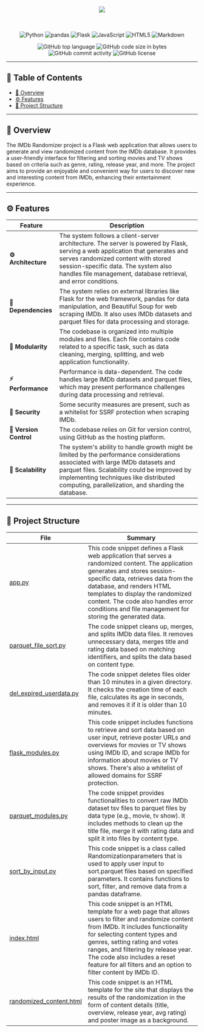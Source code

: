 
<div align="center">
<h1 align="center">
<a href="https://daltoonik1.eu.pythonanywhere.com/">
  <img src="https://i.imgur.com/b21t3Lu.png"/>
</a>
</h1>

<br>


<p align="center">
<img src="https://img.shields.io/badge/Python-3776AB.svg?style&logo=Python&logoColor=white" alt="Python" />
<img src="https://img.shields.io/badge/pandas-150458.svg?style&logo=pandas&logoColor=white" alt="pandas" />
<img src="https://img.shields.io/badge/Flask-000000.svg?style&logo=Flask&logoColor=white" alt="Flask" />
<img src="https://img.shields.io/badge/JavaScript-F7DF1E.svg?style&logo=JavaScript&logoColor=black" alt="JavaScript" />
<img src="https://img.shields.io/badge/HTML5-E34F26.svg?style&logo=HTML5&logoColor=white" alt="HTML5" />
<img src="https://img.shields.io/badge/Markdown-000000.svg?style&logo=Markdown&logoColor=white" alt="Markdown" />
</p>
<img src="https://img.shields.io/github/languages/top/RasmusKard/IMDb_Randomizer?style&color=5D6D7E" alt="GitHub top language" />
<img src="https://img.shields.io/github/languages/code-size/RasmusKard/IMDb_Randomizer?style&color=5D6D7E" alt="GitHub code size in bytes" />
<img src="https://img.shields.io/github/commit-activity/m/RasmusKard/IMDb_Randomizer?style&color=5D6D7E" alt="GitHub commit activity" />
<img src="https://img.shields.io/github/license/RasmusKard/IMDb_Randomizer?style&color=5D6D7E" alt="GitHub license" />
</div>

---

## 📒 Table of Contents
- [📍 Overview](#-overview)
- [⚙️ Features](#️-features)
- [📂 Project Structure](#-project-structure)

---


## 📍 Overview

The IMDb Randomizer project is a Flask web application that allows users to generate and view randomized content from the IMDb database. It provides a user-friendly interface for filtering and sorting movies and TV shows based on criteria such as genre, rating, release year, and more. The project aims to provide an enjoyable and convenient way for users to discover new and interesting content from IMDb, enhancing their entertainment experience.

---

## ⚙️ Features

| Feature                | Description                           |
| ---------------------- | ------------------------------------- |
| **⚙️ Architecture**     | The system follows a client-server architecture. The server is powered by Flask, serving a web application that generates and serves randomized content with stored session-specific data. The system also handles file management, database retrieval, and error conditions.    |
| **🔗 Dependencies**    | The system relies on external libraries like Flask for the web framework, pandas for data manipulation, and Beautiful Soup for web scraping IMDb. It also uses IMDb datasets and parquet files for data processing and storage.    |
| **🧩 Modularity**      | The codebase is organized into multiple modules and files. Each file contains code related to a specific task, such as data cleaning, merging, splitting, and web application functionality.   |
| **⚡️ Performance**      | Performance is data-dependent. The code handles large IMDb datasets and parquet files, which may present performance challenges during data processing and retrieval.   |
| **🔐 Security**        | Some security measures are present, such as a whitelist for SSRF protection when scraping IMDb.|
| **🔀 Version Control** | The codebase relies on Git for version control, using GitHub as the hosting platform.
| **📶 Scalability**     | The system's ability to handle growth might be limited by the performance considerations associated with large IMDb datasets and parquet files. Scalability could be improved by implementing techniques like distributed computing, parallelization, and sharding the database.  |

---


## 📂 Project Structure


| File                                                                                                                 | Summary                                                                                                                                                                                                                                                                                                                                                |
| ---                                                                                                                  |--------------------------------------------------------------------------------------------------------------------------------------------------------------------------------------------------------------------------------------------------------------------------------------------------------------------------------------------------------|
| [app.py](https://github.com/RasmusKard/IMDb_Randomizer/blob/main/app.py)                                             | This code snippet defines a Flask web application that serves a randomized content. The application generates and stores session-specific data, retrieves data from the database, and renders HTML templates to display the randomized content. The code also handles error conditions and file management for storing the generated data.             |
| [parquet_file_sort.py](https://github.com/RasmusKard/IMDb_Randomizer/blob/main/parquet_file_sort.py)                 | The code snippet cleans up, merges, and splits IMDb data files. It removes unnecessary data, merges title and rating data based on matching identifiers, and splits the data based on content type.                                                                                                                                                    |
| [del_expired_userdata.py](https://github.com/RasmusKard/IMDb_Randomizer/blob/main/modules\del_expired_userdata.py)   | The code snippet deletes files older than 10 minutes in a given directory. It checks the creation time of each file, calculates its age in seconds, and removes it if it is older than 10 minutes.                                                                                                                                                     |
| [flask_modules.py](https://github.com/RasmusKard/IMDb_Randomizer/blob/main/modules\flask_modules.py)                 | This code snippet includes functions to retrieve and sort data based on user input, retrieve poster URLs and overviews for movies or TV shows using IMDb ID, and scrape IMDb for information about movies or TV shows. There's also a whitelist of allowed domains for SSRF protection.                                                                |
| [parquet_modules.py](https://github.com/RasmusKard/IMDb_Randomizer/blob/main/modules\parquet_modules.py)             | The code snippet provides functionalities to convert raw IMDb dataset tsv files to parquet files by data type (e.g., movie, tv show). It includes methods to clean up the title file, merge it with rating data and split it into files by content type.                                                                                               |
| [sort_by_input.py](https://github.com/RasmusKard/IMDb_Randomizer/blob/main/modules\sort_by_input.py)                 | This code snippet is a class called Randomizationparameters that is used to apply user input to sort.parquet files based on specified parameters. It contains functions to sort, filter, and remove data from a pandas dataframe.                                                                                                                      |
| [index.html](https://github.com/RasmusKard/IMDb_Randomizer/blob/main/templates\index.html)                           | This code snippet is an HTML template for a web page that allows users to filter and randomize content from IMDb. It includes functionality for selecting content types and genres, setting rating and votes ranges, and filtering by release year. The code also includes a reset feature for all filters and an option to filter content by IMDb ID. |
| [randomized_content.html](https://github.com/RasmusKard/IMDb_Randomizer/blob/main/templates\randomized_content.html) | This code snippet is an HTML template for the site that displays the results of the randomization in the form of content details (title, overview, release year, avg rating) and poster image as a background.                                                                                                                                         |
